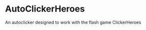 AutoClickerHeroes
=================

An autoclicker designed to work with the flash game ClickerHeroes
